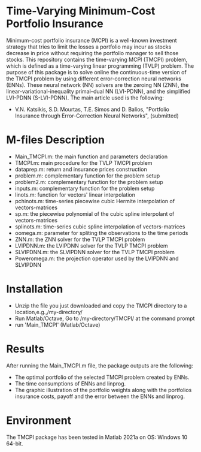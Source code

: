 # Time-Varying Minimum-Cost Portfolio Insurance
Minimum-cost portfolio insurance (MCPI) is a well-known investment strategy that tries to limit the losses a portfolio may incur as stocks decrease in price without requiring the portfolio manager to sell those stocks. This repository contains the time-varying MCPI (TMCPI) problem, which is defined as a time-varying linear programming (TVLP) problem. 
The purpose of this package is to solve online the continuous-time version of the TMCPI problem by using different error-correction neural networks (ENNs). These neural network (NN) solvers are the zeroing NN (ZNN), the linear-variational-inequality primal–dual NN (LVI-PDNN), and the simplified LVI-PDNN (S-LVI-PDNN). 
The main article used is the following:
*	V.N. Katsikis, S.D. Mourtas, T.E. Simos and D. Balios, "Portfolio Insurance through Error-Correction Neural Networks", (submitted)

# M-files Description
*	Main_TMCPI.m: the main function and parameters declaration
*	TMCPI.m: main procedure for the TVLP TMCPI problem
*	dataprep.m: return and insurance prices construction
*	problem.m: complementary function for the problem setup
*	problem2.m: complementary function for the problem setup
*	inputs.m: complementary function for the problem setup
*	linots.m: function for vectors' linear interpolation
* pchinots.m: time-series piecewise cubic Hermite interpolation of vectors-matrices
* sp.m: the piecewise polynomial of the cubic spline interpolant of vectors-matrices
* splinots.m: time-series cubic spline interpolation of vectors-matrices
* oomega.m: parameter for spliting the observations to the time periods
*	ZNN.m: the ZNN solver for the TVLP TMCPI problem
*	LVIPDNN.m: the LVIPDNN solver for the TVLP TMCPI problem
*	SLVIPDNN.m: the SLVIPDNN solver for the TVLP TMCPI problem
*	Poweromega.m: the projection operator used by the LVIPDNN and SLVIPDNN

# Installation
*	Unzip the file you just downloaded and copy the TMCPI directory to a location,e.g.,/my-directory/
*	Run Matlab/Octave, Go to /my-directory/TMCPI/ at the command prompt
*	run 'Main_TMCPI' (Matlab/Octave)

# Results
After running the Main_TMCPI.m file, the package outputs are the following:
*	The optimal portfolio of the selected TMCPI problem created by ENNs.
*	The time consumptions of ENNs and linprog.
*	The graphic illustration of the portfolio weights along with the portfolios insurance costs, payoff and the error between the ENNs and linprog.

# Environment
The TMCPI package has been tested in Matlab 2021a on OS: Windows 10 64-bit.

